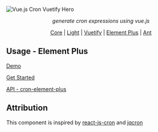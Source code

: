![Vue.js Cron Vuetify Hero](https://raw.githubusercontent.com/abichinger/vue-js-cron/main/assets/vue-js-cron-hero.png)

<p align="center">
    <em>generate cron expressions using vue.js</em>
</p>

<p align="center">
<a href="https://www.npmjs.com/package/@vue-js-cron/core">Core</a> |
<a href="https://www.npmjs.com/package/@vue-js-cron/light">Light</a> |
<a href="https://www.npmjs.com/package/@vue-js-cron/vuetify">Vuetify</a> |
<a href="https://www.npmjs.com/package/@vue-js-cron/element-plus">Element Plus</a> |
<a href="https://www.npmjs.com/package/@vue-js-cron/ant">Ant</a>
</p>

## Usage - Element Plus

[Demo](https://abichinger.github.io/vue-js-cron/demo.html)

[Get Started](https://abichinger.github.io/vue-js-cron/guide/getting-started.html#element-plus)

[API - cron-element-plus](https://abichinger.github.io/vue-js-cron/api/element-plus.html)

## Attribution

This component is inspired by [react-js-cron](https://github.com/xrutayisire/react-js-cron) and [jqcron](https://github.com/arnapou/jqcron)